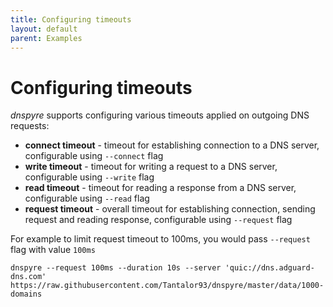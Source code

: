 ```yaml
---
title: Configuring timeouts
layout: default
parent: Examples
---
```


# Configuring timeouts
*dnspyre* supports configuring various timeouts applied on outgoing DNS requests:
* **connect timeout** - timeout for establishing connection to a DNS server, configurable using `--connect` flag
* **write timeout** - timeout for writing a request to a DNS server, configurable using `--write` flag
* **read timeout** - timeout for reading a response from a DNS server, configurable using `--read` flag
* **request timeout** - overall timeout for establishing connection, sending request and reading response, configurable using `--request` flag

For example to limit request timeout to 100ms, you would pass `--request` flag with value `100ms`
```
dnspyre --request 100ms --duration 10s --server 'quic://dns.adguard-dns.com' https://raw.githubusercontent.com/Tantalor93/dnspyre/master/data/1000-domains
```
